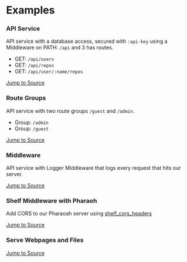 # Examples

### API Service

API service with a database access, secured with `:api-key` using a Middleware on PATH: `/api` and 3 has routes.

- GET: `/api/users`
- GET: `/api/repos`
- GET: `/api/user/:name/repos`

[Jump to Source](https://github.com/codekeyz/pharaoh/tree/main/pharaoh_examples/lib/api_service)

### Route Groups

API service with two route groups `/guest` and `/admin`.

- Group: `/admin`
- Group: `/guest`

[Jump to Source](https://github.com/codekeyz/pharaoh/tree/main/pharaoh_examples/lib/route_groups)

### Middleware

API service with Logger Middleware that logs every request that hits our server.

[Jump to Source](https://github.com/codekeyz/pharaoh/tree/main/pharaoh_examples/lib/middleware)

### Shelf Middleware with Pharaoh

Add CORS to our Pharaoah server using [shelf_cors_headers](https://pub.dev/packages/shelf_cors_headers)

[Jump to Source](https://github.com/codekeyz/pharaoh/tree/main/pharaoh_examples/lib/shelf_middleware)

### Serve Webpages and Files

[Jump to Source](https://github.com/codekeyz/pharaoh/tree/main/pharaoh_examples/lib/serve_files)
